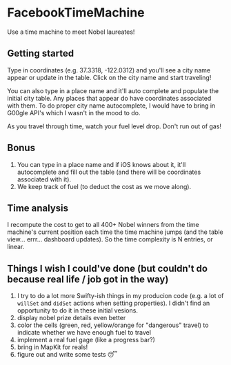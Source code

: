 # FacebookTimeMachine
Use a time machine to meet Nobel laureates!

## Getting started
Type in coordinates (e.g. 37.3318, -122.0312) and you'll see a city name appear or update in the table. Click on the city name and start traveling!

You can also type in a place name and it'll auto complete and populate the initial city table.  Any places that appear do have coordinates associated with them.  To do proper city name autocomplete, I would have to bring in G00gle API's which I wasn't in the mood to do.

As you travel through time, watch your fuel level drop.  Don't run out of gas!

## Bonus
1. You can type in a place name and if iOS knows about it, it'll autocomplete and fill out the table (and there will be coordinates associated with it).
2. We keep track of fuel (to deduct the cost as we move along).

## Time analysis
I recompute the cost to get to all 400+ Nobel winners from the time machine's current position each time the time machine jumps (and the table view... errr... dashboard updates).  So the time complexity is N entries, or linear.

## Things I wish I could've done (but couldn't do because real life / job got in the way)

1. I try to do a lot more Swifty-ish things in my producion code (e.g. a lot of `willSet` and `didSet` actions when setting properties).  I didn't find an opportunity to do it in these initial vesions.
2. display nobel prize details even better
3. color the cells (green, red, yellow/orange for "dangerous" travel) to indicate whether we have enough fuel to travel
4. implement a real fuel gage (like a progress bar?)
5. bring in MapKit for reals!
6. figure out and write some tests 😴
